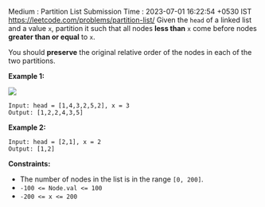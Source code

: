 Medium : Partition List
Submission Time : 2023-07-01 16:22:54 +0530 IST
https://leetcode.com/problems/partition-list/
Given the `head` of a linked list and a value `x`, partition it such that all nodes **less than** `x` come before nodes **greater than or equal** to `x`.

You should **preserve** the original relative order of the nodes in each of the two partitions.

**Example 1:**

![](https://assets.leetcode.com/uploads/2021/01/04/partition.jpg)

```
Input: head = [1,4,3,2,5,2], x = 3
Output: [1,2,2,4,3,5]

```

**Example 2:**

```
Input: head = [2,1], x = 2
Output: [1,2]

```

**Constraints:**

- The number of nodes in the list is in the range `[0, 200]`.
- `-100 <= Node.val <= 100`
- `-200 <= x <= 200`
